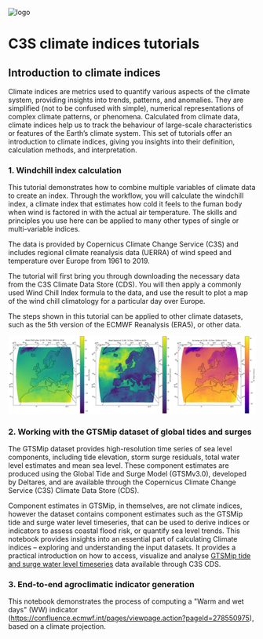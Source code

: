 ![logo](https://climate.copernicus.eu/sites/default/files/custom-uploads/branding/LogoLine_horizon_EC_Cop_ECMWF.png)

# C3S climate indices tutorials

## Introduction to climate indices

Climate indices are metrics used to quantify various aspects of the climate system, providing insights into trends, patterns, and anomalies. They are simplified (not to be confused with simple), numerical representations of complex climate patterns, or phenomena. Calculated from climate data, climate indices help us to track the behaviour of large-scale characteristics or features of the Earth’s climate system. This set of tutorials offer an introduction to climate indices, giving you insights into their definition, calculation methods, and interpretation.

### 1. Windchill index calculation

This tutorial demonstrates how to combine multiple variables of climate data to create an index. Through the workflow, you will calculate the windchill index, a climate index that estimates how cold it feels to the fuman body when wind is factored in with the actual air temperature. The skills and principles you use here can be applied to many other types of single or multi-variable indices.

The data is provided by Copernicus Climate Change Service (C3S) and includes regional climate reanalysis data (UERRA) of wind speed and temperature over Europe from 1961 to 2019.

The tutorial will first bring you through downloading the necessary data from the C3S Climate Data Store (CDS). You will then apply a commonly used Wind Chill Index formula to the data, and use the result to plot a map of the wind chill climatology for a particular day over Europe.

The steps shown in this tutorial can be applied to other climate datasets, such as the 5th version of the ECMWF Reanalysis (ERA5), or other data.

![logo](./img/climate_indices.png)

### 2. Working with the GTSMip dataset of global tides and surges

The GTSMip dataset provides high-resolution time series of sea level components, including tide elevation, storm surge residuals, total water level estimates and mean sea level. These component estimates are produced using the Global Tide and Surge Model (GTSMv3.0), developed by Deltares, and are available through the Copernicus Climate Change Service (C3S) Climate Data Store (CDS). 

Component estimates in GTSMip, in themselves, are not climate indices, however the dataset contains component estimates such as the GTSMip tide and surge water level timeseries, that can be used to derive indices or indicators to assess coastal flood risk, or quantify sea level trends. This notebook provides insights into an essential part of calculating Climate indices – exploring and understanding the input datasets. It provides a practical introduction on how to access, visualize and analyse [GTSMip tide and surge water level timeseries](https://cds.climate.copernicus.eu/datasets/sis-water-level-change-timeseries-cmip6?tab=overview) data available through C3S CDS.

### 3. End-to-end agroclimatic indicator generation

This notebook demonstrates the process of computing a \"Warm and wet days\" (WW) indicator (https://confluence.ecmwf.int/pages/viewpage.action?pageId=278550975), based on a climate projection.
